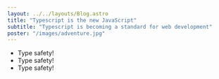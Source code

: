 ```yaml
---
layout: ../../layouts/Blog.astro
title: "Typescript is the new JavaScript"
subtitle: "Typescript is becoming a standard for web development"
poster: "/images/adventure.jpg"
---
```


- Type safety!
- Type safety!
- Type safety!
